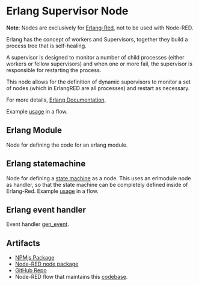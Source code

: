 # Erlang Supervisor Node

**Note**: Nodes are exclusively for [Erlang-Red](https://github.com/gorenje/erlang-red), not to be used with Node-RED.

Erlang has the concept of workers and Supervisors, together they build a process tree that is self-healing.

A supervisor is designed to monitor a number of child processes (either workers or fellow supervisors) and when one or more fail, the supervisor is responsible for restarting the process.

This node allows for the definition of dynamic supervisors to monitor a set of nodes (which in ErlangRED are all processes) and restart as necessary.

For more details, [Erlang Documentation](https://www.erlang.org/doc/apps/stdlib/supervisor.html).

Example [usage](https://flows.red-erik.org/f/83c5e1824f32abec) in a flow.

## Erlang Module

Node for defining the code for an erlang module.

## Erlang statemachine

Node for defining a [state machine](https://www.erlang.org/doc/apps/stdlib/gen_statem) as a node. This uses an erlmodule node as handler, so that the state machine can be completely defined inside of Erlang-Red. Example [usage](https://flows.red-erik.org/f/5672fa442b2b881d) in a flow.

## Erlang event handler

Event handler [gen_event](https://www.erlang.org/doc/apps/stdlib/gen_event.html).

## Artifacts

- [NPMjs Package](https://www.npmjs.com/package/@gregoriusrippenstein/erlang-red-supervisor-node)
- [Node-RED node package](https://flows.nodered.org/node/@gregoriusrippenstein/erlang-red-supervisor-node)
- [GitHub Repo](https://github.com/gorenje/erlang-red-supervisor-node)
- Node-RED flow that maintains this [codebase](https://flowhub.org/f/d5b52b27a613e8c0).
